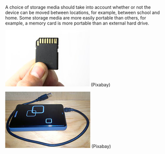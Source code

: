 A choice of storage media should take into account whether or not the device can be moved between locations, for example, between school and home.  Some storage media are more easily portable than others, for example, a memory card is more portable than an external hard drive.

![](.guides/img/ssd.png)
 (Pixabay)


![](.guides/img/disk.png)
 (Pixabay)
